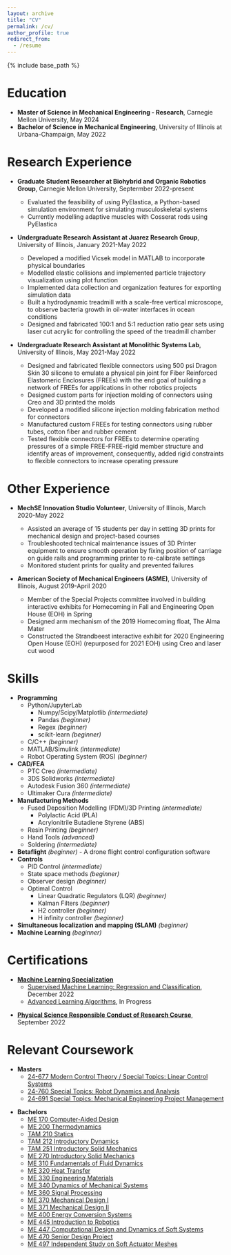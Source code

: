 ```yaml
---
layout: archive
title: "CV"
permalink: /cv/
author_profile: true
redirect_from:
  - /resume
---
```


{% include base_path %}

Education
======
* **Master of Science in Mechanical Engineering - Research**, Carnegie Mellon University, May 2024
* **Bachelor of Science in Mechanical Engineering**, University of Illinois at Urbana-Champaign, May 2022


Research Experience
======
* **Graduate Student Researcher at Biohybrid and Organic Robotics Group**, Carnegie Mellon University, Septermber 2022-present
  * Evaluated the feasibility of using PyElastica, a Python-based simulation environment for simulating musculoskeletal systems
  * Currently modelling adaptive muscles with Cosserat rods using PyElastica

* **Undergraduate Research Assistant at Juarez Research Group**, University of Illinois, January 2021-May 2022
  * Developed a modified Vicsek model in MATLAB to incorporate physical boundaries
  * Modelled elastic collisions and implemented particle trajectory visualization using plot function
  * Implemented data collection and organization features for exporting simulation data
  * Built a hydrodynamic treadmill with a scale-free vertical microscope, to observe bacteria growth in oil-water interfaces in ocean conditions
  * Designed and fabricated 100:1 and 5:1 reduction ratio gear sets using laser cut acrylic for controlling the speed of the treadmill chamber

* **Undergraduate Research Assistant at Monolithic Systems Lab**, University of Illinois, May 2021-May 2022
  * Designed and fabricated flexible connectors using 500 psi Dragon Skin 30 silicone to emulate a physical pin joint for Fiber Reinforced Elastomeric Enclosures (FREEs) with the end goal of building a network of FREEs for applications in other robotics projects
  * Designed custom parts for injection molding of connectors using Creo and 3D printed the molds
  * Developed a modified silicone injection molding fabrication method for connectors
  * Manufactured custom FREEs for testing connectors using rubber tubes, cotton fiber and rubber cement
  * Tested flexible connectors for FREEs to determine operating pressures of a simple FREE-FREE-rigid member structure and identify areas of improvement, consequently, added rigid constraints to flexible connectors to increase operating pressure


Other Experience
======
* **MechSE Innovation Studio Volunteer**, University of Illinois, March 2020-May 2022
  * Assisted an average of 15 students per day in setting 3D prints for mechanical design and project-based courses
  * Troubleshooted technical maintenance issues of 3D Printer equipment to ensure smooth operation by fixing position of carriage on guide rails and programming printer to re-calibrate settings 
  * Monitored student prints for quality and prevented failures

* **American Society of Mechanical Engineers (ASME)**, University of Illinois, August 2019-April 2020
  * Member of the Special Projects committee involved in building interactive exhibits for Homecoming in Fall and Engineering Open House (EOH) in Spring
  * Designed arm mechanism of the 2019 Homecoming float, The Alma Mater
  * Constructed the Strandbeest interactive exhibit for 2020 Engineering Open House (EOH) (repurposed for 2021 EOH) using Creo and laser cut wood

<!---
* **Illinois Formula Electric**, University of Illinois, August 2019-December 2019
  * Part of the Aerodynamics and Composites subsystem
  * Used ANSYS to work on aerodynamics of front and rear wings of 2020 car and improve aerodynamic performance accordingly
  * Assisted in fabrication and assembly of front and rear spoilers
--->


Skills
======
* <b>Programming</b>
  * Python/JupyterLab
    * Numpy/Scipy/Matplotlib <i>(intermediate)</i>
    * Pandas <i>(beginner)</i>
    * Regex <i>(beginner)</i>
    * scikit-learn <i>(beginner)</i>
  * C/C++ <i>(beginner)</i>
  * MATLAB/Simulink <i>(intermediate)</i>
  * Robot Operating System (ROS) <i>(beginner)</i>
* <b>CAD/FEA</b>
  * PTC Creo <i>(intermediate)</i>
  * 3DS Solidworks <i>(intermediate)</i>
  * Autodesk Fusion 360 <i>(intermediate)</i>
  * Ultimaker Cura <i>(intermediate)</i>
* <b>Manufacturing Methods</b>
  * Fused Deposition Modelling (FDM)/3D Printing <i>(intermediate)</i>
    * Polylactic Acid (PLA)
    * Acrylonitrile Butadiene Styrene (ABS)
  * Resin Printing <i>(beginner)</i>
  * Hand Tools <i>(advanced)</i>
  * Soldering <i>(intermediate)</i>
* <b>Betaflight</b> <i>(beginner)</i> - A drone flight control configuration software
* <b>Controls</b>
  * PID Control <i>(intermediate)</i>
  * State space methods <i>(beginner)</i>
  * Observer design <i>(beginner)</i>
  * Optimal Control
    * Linear Quadratic Regulators (LQR) <i>(beginner)</i>
    * Kalman Filters <i>(beginner)</i>
    * H2 controller <i>(beginner)</i>
    * H infinity controller <i>(beginner)</i>
* <b>Simultaneous localization and mapping (SLAM)</b> <i>(beginner)</i>
* <b>Machine Learning</b> <i>(beginner)</i>

<!---
* <b>Engineering Equation Solver (EES)</b> <i>(intermediate)</i>
--->


Certifications
======
* <a href="https://www.coursera.org/specializations/machine-learning-introduction" target="_blank"><b>Machine Learning Specialization</b></a>
  * <a href="https://coursera.org/share/899fae03d60b723c35f679eefcc0d6f5" target="_blank">Supervised Machine Learning: Regression and Classification</a>, December 2022
  * <a href="https://www.coursera.org/learn/advanced-learning-algorithms" target="_blank">Advanced Learning Algorithms</a>, In Progress

<!---
  * <a href="https://www.coursera.org/learn/unsupervised-learning-recommenders-reinforcement-learning" target="_blank">Unsupervised Learning, Recommenders, Reinforcement Learning</a>, 
--->
* <a href="https://www.citiprogram.org/verify/?w091e9199-0fb3-4cd2-bec1-ed5df8ce3e80-50588328" target="_blank"><b>Physical Science Responsible Conduct of Research Course</b></a>, September 2022

Relevant Coursework
======
* **Masters**
  * <a href="https://www.meche.engineering.cmu.edu/education/courses/24-677.html" target="_blank">24-677 Modern Control Theory / Special Topics: Linear Control Systems</a>
  * <a href="https://www.andrew.cmu.edu/user/amj1/classes/robotdynamics.html" target="_blank">24-760 Special Topics: Robot Dynamics and Analysis</a>
  * <a href="https://www.meche.engineering.cmu.edu/education/courses/24-691.html" target="_blank">24-691 Special Topics: Mechanical Engineering Project Management</a>

<!---
  * <a href="https://www.meche.engineering.cmu.edu/education/courses/24-773.html" target="_blank">24-773 Special Topics: Multivariable Linear Control</a> -**In Progress**
--->
  
* **Bachelors**
  * <a href="https://mechse.illinois.edu/graduate/graduate-course-offerings/ME170" target="_blank">ME 170	Computer-Aided Design</a>
  * <a href="https://mechse.illinois.edu/graduate/graduate-course-offerings/ME200" target="_blank">ME 200	Thermodynamics</a>
  * <a href="https://mechse.illinois.edu/graduate/graduate-course-offerings/TAM210" target="_blank">TAM 210	Statics</a>
  * <a href="https://mechse.illinois.edu/graduate/graduate-course-offerings/TAM212" target="_blank">TAM 212	Introductory Dynamics</a>
  * <a href="https://mechse.illinois.edu/graduate/graduate-course-offerings/TAM251" target="_blank">TAM 251	Introductory Solid Mechanics</a>
  * <a href="https://mechse.illinois.edu/graduate/graduate-course-offerings/ME270" target="_blank">ME 270	Introductory Solid Mechanics</a>
  * <a href="https://mechse.illinois.edu/graduate/graduate-course-offerings/ME310" target="_blank">ME 310	Fundamentals of Fluid Dynamics</a>
  * <a href="https://mechse.illinois.edu/graduate/graduate-course-offerings/ME320" target="_blank">ME 320	Heat Transfer</a>
  * <a href="https://mechse.illinois.edu/graduate/graduate-course-offerings/ME330" target="_blank">ME 330	Engineering Materials</a>
  * <a href="https://mechse.illinois.edu/graduate/graduate-course-offerings/ME340" target="_blank">ME 340	Dynamics of Mechanical Systems</a>
  * <a href="https://mechse.illinois.edu/graduate/graduate-course-offerings/ME360" target="_blank">ME 360	Signal Processing</a>
  * <a href="https://mechse.illinois.edu/graduate/graduate-course-offerings/ME370" target="_blank">ME 370	Mechanical Design I</a>
  * <a href="https://mechse.illinois.edu/graduate/graduate-course-offerings/ME371" target="_blank">ME 371	Mechanical Design II</a>
  * <a href="https://mechse.illinois.edu/graduate/graduate-course-offerings/ME400" target="_blank">ME 400	Energy Conversion Systems</a>
  * <a href="https://mechse.illinois.edu/graduate/graduate-course-offerings/ME445" target="_blank">ME 445	Introduction to Robotics</a>
  * <a href="https://mechse.illinois.edu/graduate/graduate-course-offerings/ME447" target="_blank">ME 447	Computational Design and Dynamics of Soft Systems</a>
  * <a href="https://mechse.illinois.edu/graduate/graduate-course-offerings/ME470" target="_blank">ME 470	Senior Design Project</a>
  * <a href="https://mechse.illinois.edu/graduate/graduate-course-offerings/ME497" target="_blank">ME 497	Independent Study on Soft Actuator Meshes</a>

<!--
-**In Progress**
-->

